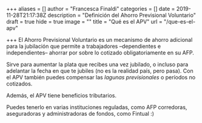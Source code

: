+++
aliases = []
author = "Francesca Finaldi"
categories = []
date = 2019-11-28T21:17:38Z
description = "Definición del Ahorro Previsional Voluntario"
draft = true
hide = true
image = ""
title = "Qué es el APV"
url = "/que-es-el-apv"

+++
El Ahorro Previsional Voluntario es un mecanismo de ahorro adicional para la jubilación que permite a trabajadores –dependientes e independientes– ahorrar por sobre lo cotizado obligatoriamente en su AFP.

Sirve para aumentar la plata que recibes una vez jubilado, o incluso para adelantar la fecha en que te jubiles (no es la realidad país, pero pasa). Con el APV también puedes compensar las _lagunas previsionales_ o períodos no cotizados.

Además, el APV tiene beneficios tributarios.

Puedes tenerlo en varias instituciones reguladas, como AFP corredoras, aseguradoras y administradoras de fondos, como Fintual :)